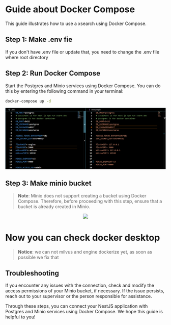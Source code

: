 # Guide about Docker Compose

This guide illustrates how to use a xsearch using Docker Compose.

## Step 1: Make .env fie
If you don't have .env file or update that, you need to change the .env file where root directory

## Step 2: Run Docker Compose

Start the Postgres and Minio services using Docker Compose. You can do this by entering the following command in your terminal:

```bash
docker-compose up -d
```

<p align="center">
 <img src = "./readmeimgs/dotenv.png">
</p>

## Step 3: Make minio bucket

> **Note**: Minio does not support creating a bucket using Docker Compose. Therefore, before proceeding with this step, ensure that a bucket is already created in Minio.

<p align="center">
 <img src = "./readmeimgs/minio.png">
</p>

# Now you can check docker desktop

> **Notice**: we can not milvus and engine dockerize yet, as soon as possible we fix that

## Troubleshooting

If you encounter any issues with the connection, check and modify the access permissions of your Minio bucket, if necessary. If the issue persists, reach out to your supervisor or the person responsible for assistance.

Through these steps, you can connect your NestJS application with Postgres and Minio services using Docker Compose. We hope this guide is helpful to you!